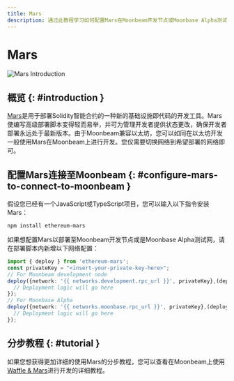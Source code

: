 ```yaml
---
title: Mars
description: 通过此教程学习如何配置Mars在Moonbeam开发节点或Moonbase Alpha测试网上部署Solidity智能合约。
---
```


# Mars

![Mars Introduction](/images/builders/build/eth-api/dev-env/waffle-mars/mars-banner.png)

## 概览 {: #introduction }

[Mars](https://github.com/EthWorks/Mars)是用于部署Solidity智能合约的一种新的基础设施即代码的开发工具。Mars使编写高级部署脚本变得轻而易举，并可为管理开发者提供状态更改，确保开发者部署永远处于最新版本。由于Moonbeam兼容以太坊，您可以如同在以太坊开发一般使用Mars在Moonbeam上进行开发。您仅需要切换网络到希望部署的网络即可。

## 配置Mars连接至Moonbeam {: #configure-mars-to-connect-to-moonbeam } 

假设您已经有一个JavaScript或TypeScript项目，您可以输入以下指令安装Mars：

```
npm install ethereum-mars
```

如果想配置Mars以部署至Moonbeam开发节点或是Moonbase Alpha测试网，请在部署脚本内新增以下网络配置：

```typescript
import { deploy } from 'ethereum-mars';
const privateKey = "<insert-your-private-key-here>";
// For Moonbeam development node
deploy({network: '{{ networks.development.rpc_url }}', privateKey},(deployer) => {
  // Deployment logic will go here
});
// For Moonbase Alpha
deploy({network: '{{ networks.moonbase.rpc_url }}', privateKey},(deployer) => {
  // Deployment logic will go here
});
```

## 分步教程 {: #tutorial }

如果您想获得更加详细的使用Mars的分步教程，您可以查看在Moonbeam上使用[Waffle & Mars](/builders/interact/waffle-mars/)进行开发的详细教程。

